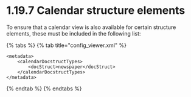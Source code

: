 # 1.19.7 Calendar structure elements

To ensure that a calendar view is also available for certain structure elements, these must be included in the following list:

{% tabs %}
{% tab title="config\_viewer.xml" %}
```markup
<metadata>
    <calendarDocstructTypes>
        <docStruct>newspaper</docStruct>
    </calendarDocstructTypes>
</metadata>
```
{% endtab %}
{% endtabs %}


